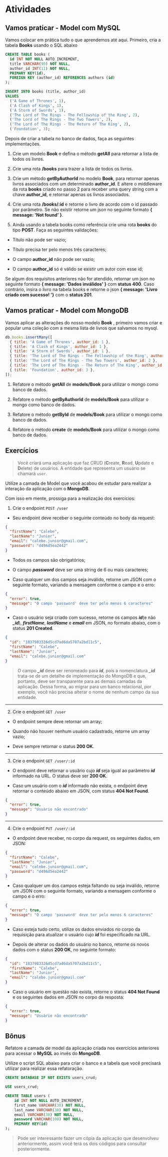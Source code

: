 # Atividades

## Vamos praticar - Model com MySQL

Vamos colocar em prática tudo o que aprendemos até aqui. Primeiro, cria a tabela **Books** usando o SQL abaixo

```sql
CREATE TABLE books (
  id INT NOT NULL AUTO_INCREMENT,
  title VARCHAR(90) NOT NULL,
  author_id INT(11) NOT NULL,
  PRIMARY KEY(id),
  FOREIGN KEY (author_id) REFERENCES authors (id)
);

INSERT INTO books (title, author_id)
VALUES
  ('A Game of Thrones', 1),
  ('A Clash of Kings', 1),
  ('A Storm of Swords', 1),
  ('The Lord of The Rings - The Fellowship of the Ring', 2),
  ('The Lord of The Rings - The Two Towers', 2),
  ('The Lord of The Rings - The Return of The King', 2),
  ('Foundation', 3);
```

Depois de criar a tabela no banco de dados, faça as seguintes implementações.

1. Crie um modelo **Book** e defina o método **getAll** para retornar a lista de todos os livros.

2. Crie uma rota **/books** para trazer a lista de todos os livros.

3. Crie um método **getByAuthorId** no modelo **Book**, para retornar apenas livros associados com um determinado **author_id**. E altere o middleware da rota **books** criado no passo 2 para receber uma query string com a chave **author_id**, e retornar apenas os livros associados.

4. Crie uma rota **/books/:id** e retorne o livro de acordo com o id passado por parâmetro. Se não existir retorne um json no seguinte formato **{ message: 'Not found' }**.

5. Ainda usando a tabela books como referência crie uma rota **books** do tipo **POST**. Faça as seguintes validações:

* Título não pode ser vazio;

* Título precisa ter pelo menos três caracteres;

* O campo **author_id** não pode ser vazio;

* O campo **author_id** só é válido se existir um autor com esse id;

Se algum dos requisitos anteriores não for atendido, retornar um json no seguinte formato **{ message: 'Dados inválidos' }** com **status 400**. Caso contrário, insira o livro na tabela books e retorne o json **{ message: 'Livro criado com sucesso! '}** com o **status 201**.

## Vamos praticar - Model com MongoDB

Vamos aplicar as alterações do nosso modelo **Book** , primeiro vamos criar e popular uma coleção com a mesma lista de livros que salvamos no mysql.

```javascript
db.books.insertMany([
  { title: 'A Game of Thrones', author_id: 1 },
  { title: 'A Clash of Kings', author_id: 1 },
  { title: 'A Storm of Swords', author_id: 1 },
  { title: 'The Lord of The Rings - The Fellowship of the Ring', author_id: 2 },
  { title: 'The Lord of The Rings - The Two Towers', author_id: 2 },
  { title: 'The Lord of The Rings - The Return of The King', author_id: 2 },
  { title: 'Foundation', author_id: 3 },
]);
```

1. Refatore o método **getAll** de **models/Book** para utilizar o mongo como banco de dados.

2. Refatore o método **getByAuthorId** de **models/Book** para utilizar o mongo como banco de dados.

3. Refatore o método **getById** de **models/Book** para utilizar o mongo como banco de dados.

4. Refatore o método **create** de **models/Book** para utilizar o mongo como banco de dados.

## Exercícios

> Você criará uma aplicação que faz CRUD (**C**reate, **R**ead, **U**pdate e **D**elete) de usuários. A entidade que representa um usuário se chamará `user`.

Utilize a camada de Model que você acabou de estudar para realizar a interação da aplicação com o **MongoDB**.

Com isso em mente, prossiga para a realização dos exercícios:

01. Crie o endpoint `POST /user`

* Seu endpoint deve receber o seguinte conteúdo no body da request:

```json
{
  "firstName": "Calebe",
  "lastName": "Junior",
  "email": "calebe.junior@gmail.com",
  "password": "d496d5ea2442"
}
```
* Todos os campos são obrigatórios;

* O campo ***password*** deve ser uma string de 6 ou mais caracteres;

* Caso qualquer um dos campos seja inválido, retorne um JSON com o seguinte formato, variando a mensagem conforme o campo e o erro:

```json
{
  "error": true,
  "message": "O campo 'password' deve ter pelo menos 6 caracteres"
}
```

* Caso o usuário seja criado com sucesso, retorne os campos ***id***(e não ***_id***), ***firstName***, ***lastName*** e ***email*** em JSON, no formato abaixo, com o status **201 Created**.

```json
{
  "id": "1837983326d5cd7ad6da5707a2bd11c5",
  "firstName": "Calebe",
  "lastName": "Junior",
  "email": "calebe.junior@gmail.com"
}
```

> O campo ***_id*** deve ser renomeado para ***id***, pois a nomenclatura ***_id*** trata-se de um detalhe de implementação do MongoDB e que, portanto, deve ser transparente para as demais camadas da aplicação. Dessa forma, ao migrar para um banco relacional, por exemplo, você não precisa alterar o nome de nenhum campo da sua entidade.

---

02. Crie o endpoint `GET /user`

* O endpoint sempre deve retornar um array;

* Quando não houver nenhum usuário cadastrado, retorne um array vazio;

* Deve sempre retornar o status **200 OK**.

---

03. Crie o endpoint `GET /user/:id`

* O endpoint deve retornar o usuário cujo ***id*** seja igual ao parâmetro ***id*** informado na URL. O status deve ser **200 OK**.

* Caso um usuário com o ***id*** informado não exista, o endpoint deve retornar o conteúdo abaixo em JSON, com status **404 Not Found**.

```json
{
  "error": true,
  "message": "Usuário não encontrado"
}
```

---

04. Crie o endpoint `PUT /user/:id`

* O endpoint deve receber, no corpo da request, os seguintes dados, em JSON:

```json
{
  "firstName": "Calebe",
  "lastName": "Junior",
  "email": "calebe.junior@gmail.com",
  "password": "d496d5ea2442"
}
```

* Caso qualquer um dos campos esteja faltando ou seja inválido, retorne um JSON com o seguinte formato, variando a mensagem conforme o campo e o erro:

```json
{
  "error": true,
  "message": "O campo 'password' deve ter pelo menos 6 caracteres"
}
```

* Caso esteja tudo certo, utilize os dados enviados no corpo da requisição para atualizar o usuário cujo ***id*** foi especificado na URL.

* Depois de alterar os dados do usuário no banco, retorne os novos dados com o status **200 OK**, no seguinte formato:

```json
{
  "id": "1837983326d5cd7ad6da5707a2bd11c5",
  "firstName": "Calebe",
  "lastName": "Junior",
  "email": "calebe.junior@gmail.com"
}
```

* Caso o usuário em questão não exista, retorne o status **404 Not Found** e os seguintes dados em JSON no corpo da resposta:

```json
{
  "error": true,
  "message": "Usuário não encontrado"
}
```

## Bônus

Refatore a camada de model da aplicação criada nos exercícios anteriores para acessar o **MySQL** ao invés do **MongoDB**.

Utilize o script SQL abaixo para criar o banco e a tabela que você precisará utilizar para realizar essa refatoração.

```sql
CREATE DATABASE IF NOT EXISTS users_crud;

USE users_crud;

CREATE TABLE users (
    id INT NOT NULL AUTO_INCREMENT,
    first_name VARCHAR(30) NOT NULL,
    last_name VARCHAR(30) NOT NULL,
    email VARCHAR(30) NOT NULL,
    password VARCHAR(100) NOT NULL,
    PRIMARY KEY(id)
);
```

> Pode ser interessante fazer um cópia da aplicação que desenvolveu anteriormente, assim você terá os dois códigos para consultar posteriormente.
